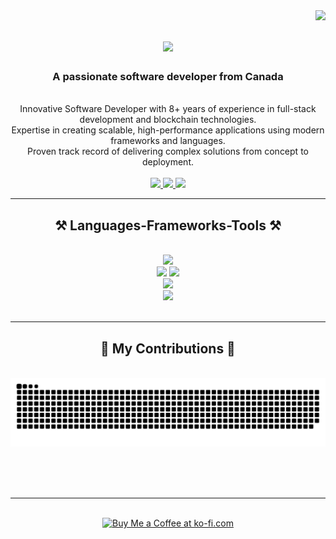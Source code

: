 <img align="right" src="https://visitor-badge.laobi.icu/badge?page_id=salesp07.salesp07" />

<h1 align="center">
    <img src="https://readme-typing-svg.herokuapp.com/?font=Righteous&size=35&center=true&vCenter=true&width=500&height=70&duration=4000&lines=Hi+There!+👋;+I'm+Kiparon+Anthony!;" />
</h1>

<h3 align="center">A passionate software developer from Canada</h3>

<br/>

<div align="center">
    Innovative Software Developer with 8+ years of experience in full-stack development and blockchain
    technologies.<br> Expertise in creating scalable, high-performance applications using modern frameworks
    and languages.<br> Proven track record of delivering complex solutions from concept to deployment.<br>
 </div>
 <br>
<div align="center"> 
  <a href="mailto:de4kthehelios@gmail.com">
    <img src="https://img.shields.io/badge/Gmail-333333?style=for-the-badge&logo=gmail&logoColor=red" />
  </a>
  <a href="https://linkedin.com/in/kiparon-anthony-967607281" target="_blank">
    <img src="https://img.shields.io/badge/LinkedIn-0077B5?style=for-the-badge&logo=linkedin&logoColor=white" target="_blank" />
  </a>
  <a href="https://salesp07.github.io" target="_blank">
     <img src="https://img.shields.io/badge/Portfolio-FF5722?style=for-the-badge&logo=todoist&logoColor=white" target="_blank" /> <!-- sqlite, safari, google-chrome are other good icon options -->
  </a>
</div>

 <hr/>
 
<h2 align="center">⚒️ Languages-Frameworks-Tools ⚒️</h2>
<br/>
<div align="center">
    <img src="https://skillicons.dev/icons?i=c,cpp,php,javascript,typescript,python,java,ruby,go,solidity,rust" /><br>
    <img src="https://skillicons.dev/icons?i=html,css,sass,tailwind,bootstrap,mui,react,redux,next,vue,vuetify,nuxt,webpack,vite" />
    <img src="https://skillicons.dev/icons?i=nodejs,express,nest,django,flask,fastapi,spring,laravel" /><br>
    <img src="https://skillicons.dev/icons?i=mysql,mongodb,postgresql,cassandra,redis,sqlite,firebase,supabase" /><br>
    <img src="https://skillicons.dev/icons?i=git,github,gitlab,jest,docker,kubernetes,terraform,googlecloud,aws,azure,jenkins,selenium,vscode,sublime" /><br>
</div>

<br/>
<hr/>

<div align="center">
  <h2>🐍 My Contributions 🐍</h2>
  <br>
  <img alt="snake eating my contributions" src="https://raw.githubusercontent.com/salesp07/salesp07/output/github-contribution-grid-snake.svg" />
  
  <br/><br/><br/>
</div>

<hr/>

<br/>

<div align="center">
<a href='https://ko-fi.com/V7V4RAK9C' target='_blank'><img height='64' style='border:0px;height:64px;' src='https://storage.ko-fi.com/cdn/kofi1.png?v=3' border='0' alt='Buy Me a Coffee at ko-fi.com' /></a>
</div>

<br/>
